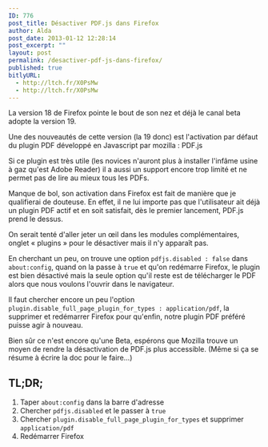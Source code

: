 ```yaml
---
ID: 776
post_title: Désactiver PDF.js dans Firefox
author: Alda
post_date: 2013-01-12 12:28:14
post_excerpt: ""
layout: post
permalink: /desactiver-pdf-js-dans-firefox/
published: true
bitlyURL:
  - http://ltch.fr/X0PsMw
  - http://ltch.fr/X0PsMw
---
```

<p>La version 18 de Firefox pointe le bout de son nez et déjà le canal beta adopte la version 19.</p>

<p>Une des nouveautés de cette version (la 19 donc) est l'activation par défaut du plugin PDF développé en Javascript par mozilla : PDF.js</p>

<p>Si ce plugin est très utile (les novices n'auront plus à installer l'infâme usine à gaz qu'est Adobe Reader) il a aussi un support encore trop limité et ne permet pas de lire au mieux tous les PDFs.</p>

<p>Manque de bol, son activation dans Firefox est fait de manière que je qualifierai de douteuse. En effet, il ne lui importe pas que l'utilisateur ait déjà un plugin PDF actif et en soit satisfait, dès le premier lancement, PDF.js prend le dessus.</p>

<p>On serait tenté d'aller jeter un œil dans les modules complémentaires, onglet « plugins » pour le désactiver mais il n'y apparaît pas.</p>

<p>En cherchant un peu, on trouve une option <code>pdfjs.disabled : false</code> dans <code>about:config</code>, quand on la passe à <code>true</code> et qu'on redémarre Firefox, le plugin est bien désactivé mais la seule option qu'il reste est de télécharger le PDF alors que nous voulons l'ouvrir dans le navigateur.</p>

<p>Il faut chercher encore un peu l'option <code>plugin.disable_full_page_plugin_for_types : application/pdf</code>, la supprimer et redémarrer Firefox pour qu'enfin, notre plugin PDF préféré puisse agir à nouveau.</p>

<p>Bien sûr ce n'est encore qu'une Beta, espérons que Mozilla trouve un moyen de rendre la désactivation de PDF.js plus accessible. (Même si ça se résume à écrire la doc pour le faire…)</p>

<h2>TL;DR;</h2>

<ol>
<li>Taper <code>about:config</code> dans la barre d'adresse</li>
<li>Chercher <code>pdfjs.disabled</code> et le passer à <code>true</code></li>
<li>Chercher <code>plugin.disable_full_page_plugin_for_types</code> et supprimer <code>application/pdf</code></li>
<li>Redémarrer Firefox</li>
</ol>